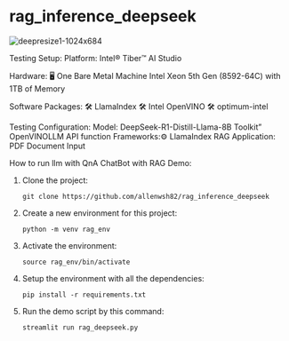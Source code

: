 # rag_inference_deepseek

![deepresize1-1024x684](https://github.com/user-attachments/assets/1188bd2a-576a-4e7a-81f7-2735c339169b)

Testing Setup:
Platform: Intel® Tiber™ AI Studio
 
 Hardware:
 🖥️ One Bare Metal Machine Intel Xeon 5th Gen (8592-64C) with 1TB of Memory
 
 Software Packages:
 🛠️ LlamaIndex
 🛠️ Intel OpenVINO
 🛠️ optimum-intel
 
 Testing Configuration:
 Model: DeepSeek-R1-Distill-Llama-8B
 Toolkit” OpenVINOLLM API function 
 Frameworks:⚙️ LlamaIndex
 RAG Application: PDF Document Input


How to run llm with QnA ChatBot with RAG Demo:

1) Clone the project:
   ``` 
   git clone https://github.com/allenwsh82/rag_inference_deepseek
   ```
   
2) Create a new environment for this project:
   ```
   python -m venv rag_env
   ```
   
3) Activate the environment:
   ```
   source rag_env/bin/activate
   ```
   
4) Setup the environment with all the dependencies:
   ```
   pip install -r requirements.txt
   ```
   
5) Run the demo script by this command:
   ```
   streamlit run rag_deepseek.py
   ```
